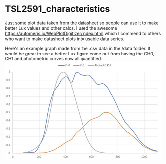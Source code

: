 # TSL2591_characteristics
Just some plot data taken from the datasheet so people can use it to make better Lux values and other calcs. I used the awesome https://automeris.io/WebPlotDigitizer/index.html which I commend to others who want to make datasheet plots into usable data series.

Here's an example graph made from the .csv data in the /data folder. It would be great to see a better Lux figure come out from having the CH0, CH1 and photometric curves now all quantified.
![alt text](https://github.com/SimonMerrett/TSL2591_characteristics/blob/master/images/TSL2591%20spectral%20plot%20with%20photopic%20luminosity%20function%20from%20CSV.JPG "TSL2591 spectral response against photopic (1931) luminosity function")
